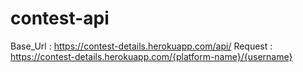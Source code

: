 # contest-api
Base_Url : https://contest-details.herokuapp.com/api/
Request : https://contest-details.herokuapp.com/{platform-name}/{username}
